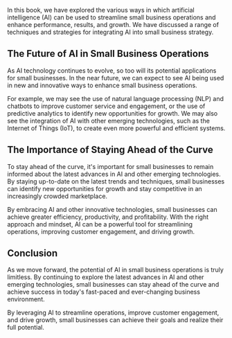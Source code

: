 
In this book, we have explored the various ways in which artificial intelligence (AI) can be used to streamline small business operations and enhance performance, results, and growth. We have discussed a range of techniques and strategies for integrating AI into small business strategy.

The Future of AI in Small Business Operations
---------------------------------------------

As AI technology continues to evolve, so too will its potential applications for small businesses. In the near future, we can expect to see AI being used in new and innovative ways to enhance small business operations.

For example, we may see the use of natural language processing (NLP) and chatbots to improve customer service and engagement, or the use of predictive analytics to identify new opportunities for growth. We may also see the integration of AI with other emerging technologies, such as the Internet of Things (IoT), to create even more powerful and efficient systems.

The Importance of Staying Ahead of the Curve
--------------------------------------------

To stay ahead of the curve, it's important for small businesses to remain informed about the latest advances in AI and other emerging technologies. By staying up-to-date on the latest trends and techniques, small businesses can identify new opportunities for growth and stay competitive in an increasingly crowded marketplace.

By embracing AI and other innovative technologies, small businesses can achieve greater efficiency, productivity, and profitability. With the right approach and mindset, AI can be a powerful tool for streamlining operations, improving customer engagement, and driving growth.

Conclusion
----------

As we move forward, the potential of AI in small business operations is truly limitless. By continuing to explore the latest advances in AI and other emerging technologies, small businesses can stay ahead of the curve and achieve success in today's fast-paced and ever-changing business environment.

By leveraging AI to streamline operations, improve customer engagement, and drive growth, small businesses can achieve their goals and realize their full potential.

